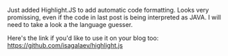 Just added Highlight.JS to add automatic code formatting. Looks very promissing, even if the code in last post is being interpreted as JAVA. I will need to take a look a the language guesser.

Here's the link if you'd like to use it on your blog too: https://github.com/isagalaev/highlight.js
